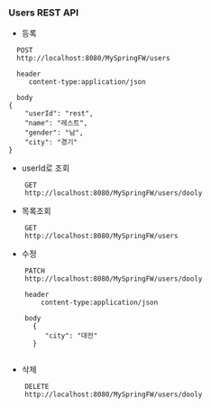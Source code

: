 ### Users REST API
* 등록

```
  POST
  http://localhost:8080/MySpringFW/users

  header
     content-type:application/json

  body
{
    "userId": "rest",
    "name": "레스트",
    "gender": "남",
    "city": "경기"
}
```
      
* userId로 조회
```
    GET
    http://localhost:8080/MySpringFW/users/dooly

```

* 목록조회
```
    GET
    http://localhost:8080/MySpringFW/users

```

* 수정
```
    PATCH
    http://localhost:8080/MySpringFW/users/dooly

  	header
     	content-type:application/json
    
    body
      {
         "city": "대전"
      }
      
```

* 삭제
```
    DELETE
    http://localhost:8080/MySpringFW/users/dooly
```
